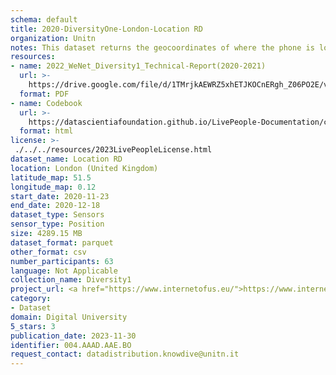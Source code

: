 ```yaml
---
schema: default
title: 2020-DiversityOne-London-Location RD
organization: Unitn
notes: This dataset returns the geocoordinates of where the phone is located. It is part of Wenet Diversity 1 data collection, which contains data about the everyday life activities of students coming from 8 different universities located in China, Denmark, India, Italy, Mexico, Mongolia, Paraguay and UK. The data were collected via questionnaires, data coming from 27 smartphone sensors associated to thousand self-reported annotations over a period of 4 weeks.
resources:
- name: 2022_WeNet_Diversity1_Technical-Report(2020-2021)
  url: >-
    https://drive.google.com/file/d/1TMrjkAEWRZ5xhETJKOCnERgh_Z06PO2E/view?usp=drive_link
  format: PDF
- name: Codebook
  url: >-
    https://datascientiafoundation.github.io/LivePeople-Documentation/codebooks/2020_DV1_London_location_rd.html
  format: html
license: >-
 ./../../resources/2023LivePeopleLicense.html
dataset_name: Location RD
location: London (United Kingdom)
latitude_map: 51.5
longitude_map: 0.12
start_date: 2020-11-23
end_date: 2020-12-18
dataset_type: Sensors
sensor_type: Position
size: 4289.15 MB
dataset_format: parquet
other_format: csv
number_participants: 63
language: Not Applicable
collection_name: Diversity1
project_url: <a href="https://www.internetofus.eu/">https://www.internetofus.eu/</a>
category:
- Dataset
domain: Digital University
5_stars: 3
publication_date: 2023-11-30
identifier: 004.AAAD.AAE.BO
request_contact: datadistribution.knowdive@unitn.it
---
```



